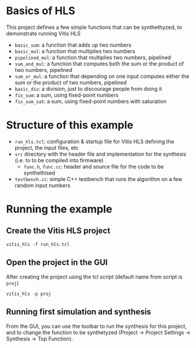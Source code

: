 # Basics of HLS

This project defines a few simple functions that can be synthethyzed, to demonstrate running Vitis HLS
 * `basic_sum`: a function that adds up two numbers
 * `basic_mul`: a function that multiplies two numbers
 * `pipelined_mul`: a function that multiplies two numbers, pipelined
 * `sum_and_mul`: a function that computes both the sum or the product of two numbers, pipelined
 * `sum_or_mul`: a function that depending on one input computes either the sum or the product of two numbers, pipelined
 * `basic_div`: a division, just to discourage people from doing it
 * `fix_sum`: a sum, using fixed-point numbers
 * `fix_sum_sat`: a sum, using fixed-point numbers with saturation 

# Structure of this example

* `run_hls.tcl`: configuration & startup file for Vitis HLS defining the project, the input files, etc
* `src` directory with the header file and implementation for the synthesis (i.e. to to be compiled into firmware)
   * `func.h`, `func.cc`: header and source file for the code to be synthethised
* `testbench.cc`: simple C++ testbench that runs the algorithm on a few random input numbers

# Running the example
## Create the Vitis HLS project 
`vitis_hls -f run_hls.tcl`

## Open the project in the GUI
After creating the project using the tcl script (default name from script is `proj`)

`vitis_hls -p proj`

## Running first simulation and synthesis

From the GUI, you can use the toolbar to run the synthesis for this project, and to change the function to be synthetyzed (Project &rarr; Project Settings &rarr; Synthesis &rarr; Top Function).

